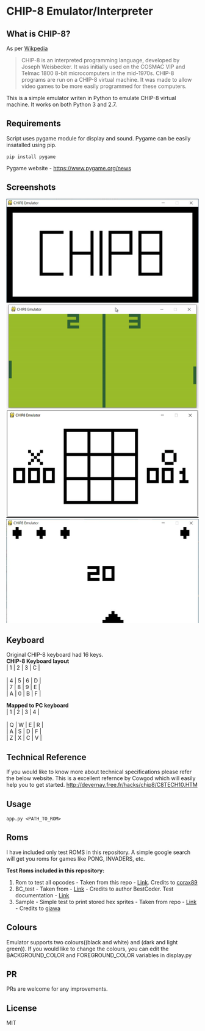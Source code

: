 # CHIP-8 Emulator/Interpreter

## What is CHIP-8?
As per [Wikpedia](https://en.wikipedia.org/wiki/CHIP-8)
>CHIP-8 is an interpreted programming language, developed by Joseph Weisbecker. It was initially used on the COSMAC VIP and Telmac 1800 8-bit microcomputers in the mid-1970s. CHIP-8 programs are run on a CHIP-8 virtual machine. It was made to allow video games to be more easily programmed for these computers.

This is a simple emulator writen in Python to emulate CHIP-8 virtual machine. It works on both Python 3 and 2.7.

## Requirements
Script uses pygame module for display and sound.
Pygame can be easily insatalled using pip.
```
pip install pygame
```
Pygame website - https://www.pygame.org/news

## Screenshots
![chip-8-screenshot](/screenshots/chip-8.JPG?raw=true "CHIP-8")
![ping-pong-screenshot](/screenshots/ping-pong.gif?raw=true "Ping Pong")
![tic-tac-screenshot](/screenshots/tic-tac.gif?raw=true "Tic tac")
![missile-screenshot](/screenshots/missile.JPG?raw=true "Missile")

## Keyboard 
Original CHIP-8 keyboard had 16 keys. <br>
**CHIP-8 Keyboard layout** <br>
| 1 | 2 | 3 | C | <br>      
| 4 | 5 | 6 | D | <br>
| 7 | 8 | 9 | E | <br>
| A | 0 | B | F | <br>
    
**Mapped to PC keyboard** <br>
| 1 | 2 | 3 | 4 | <br>      
| Q | W | E | R | <br>
| A | S | D | F | <br>
| Z | X | C | V | <br>

## Technical Reference
If you would like to know more about technical specifications please refer the below website.
This is a excellent refernce by Cowgod which will easily help you to get started.
http://devernay.free.fr/hacks/chip8/C8TECH10.HTM

## Usage
```
app.py <PATH_TO_ROM>
```

## Roms
I have included only test ROMS in this repository. A simple google search will get you roms for games like PONG, INVADERS, etc.

**Test Roms included in this repository:**
1. Rom to test all opcodes - Taken from this repo - [Link](https://github.com/corax89/chip8-test-rom). Credits to [corax89](https://github.com/corax89)
2. BC_test - Taken from - [Link](https://slack-files.com/T3CH37TNX-F3RF5KT43-0fb93dbd1f) - Credits to author BestCoder. Test documentation - [Link](https://slack-files.com/T3CH37TNX-F3RKEUKL4-b05ab4930d)
3. Sample - Simple test to print stored hex sprites - Taken from repo - [Link](https://github.com/giawa/chip8) - Credits to [giawa](https://github.com/giawa)

## Colours
Emulator supports two colours((black and white) and (dark and light green)). If you would like to change the colours, you can edit the BACKGROUND_COLOR and FOREGROUND_COLOR variables in display.py

## PR
PRs are welcome for any improvements.

## License
MIT
